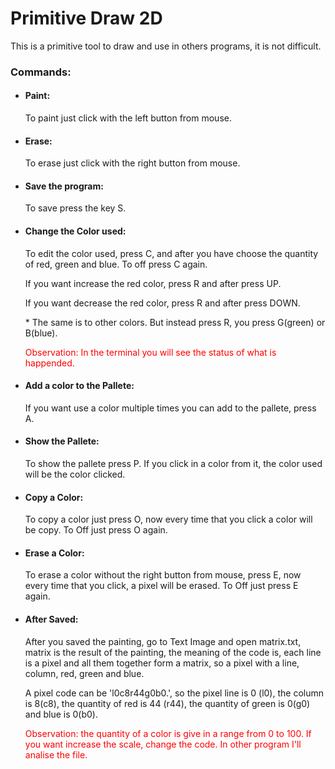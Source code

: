 <h1>Primitive Draw 2D</h1>

<p>This is a primitive tool to draw and use in others programs, it is not difficult.</p>
<h3>Commands: </h3>
<ul>
 <li><h4>Paint:</h4> To paint just click with the left button from mouse.</li> 
 <li><h4>Erase:</h4> To erase just click with the right button from mouse.</li>

 <li><h4>Save the program: </h4></li>
  <p>To save press the key S.</p>

 <li><h4>Change the Color used: </h4></li>
  <p>To edit the color used, press C, and after you have choose the quantity of red, green and blue. To off press C again.</p>
  <p>If you want increase the red color, press R and after press UP.</p>
  <p>If you want decrease the red color, press R and after press DOWN.</p>
  <p>* The same is to other colors. But instead press R, you press G(green) or B(blue).</p>
  <p style="color:red">Observation: In the terminal you will see the status of what is happended.</p>

 <li><h4>Add a color to the Pallete: </h4></li>
  <p>If you want use a color multiple times you can add to the pallete, press A.</p>
 <li><h4>Show the Pallete: </h4>
  <p>To show the pallete press P. If you click in a color from it, the color used will be the color clicked.</p>

 <li><h4>Copy a Color: </h4></li>
  <p>To copy a color just press O, now every time that you click a color will be copy. To Off just press O again.</p>

 <li><h4>Erase a Color: </h4></li>
  <p>To erase a color without the right button from mouse, press E, now every time that you click, a pixel will be erased.
  To Off just press E again.</p>

 <li><h4>After Saved: </h4></li>
  <p>After you saved the painting, go to Text Image and open matrix.txt, matrix is the result of the painting,
   the meaning of the code is, each line is a pixel and all them together form a matrix, so a pixel with a line, column, red, green and blue.</p>
  <p>A pixel code can be 'l0c8r44g0b0.', so the pixel line is 0 (l0), the column is 8(c8), the quantity of red is 44 (r44),
  the quantity of green is 0(g0) and blue is 0(b0).</p>
  <p style = "color:red">Observation: the quantity of a color is give in a range from 0 to 100. If you want increase the scale, change the code. In other program I'll analise the file.</p>
</ul>
